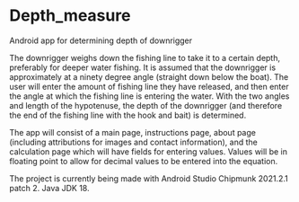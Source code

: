 # Depth_measure
Android app for determining depth of downrigger

The downrigger weighs down the fishing line to take it to a certain depth, preferably for deeper water fishing. It is assumed that 
the downrigger is approximately at a ninety degree angle (straight down below the boat). The user will enter the amount of fishing line
they have released, and then enter the angle at which the fishing line is entering the water. With the two angles and length of the 
hypotenuse, the depth of the downrigger (and therefore the end of the fishing line with the hook and bait) is determined.

The app will consist of a main page, instructions page, about page (including attributions for images and contact information), and the 
calculation page which will have fields for entering values. Values will be in floating point to allow for decimal values to be 
entered into the equation. 

The project is currently being made with Android Studio Chipmunk 2021.2.1 patch 2. Java JDK 18.  
